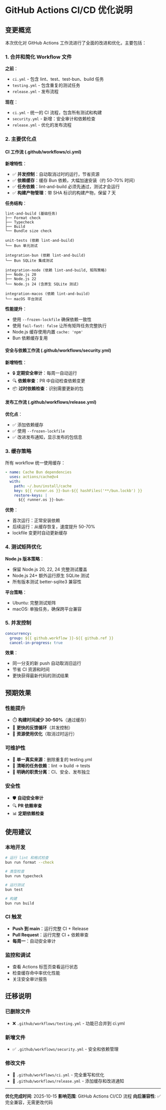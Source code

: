 # GitHub Actions CI/CD 优化说明

## 变更概览

本次优化对 GitHub Actions 工作流进行了全面的改进和优化，主要包括：

### 1. 合并和简化 Workflow 文件

**之前**：

- `ci.yml` - 包含 lint、test、test-bun、build 任务
- `testing.yml` - 包含重复的测试任务
- `release.yml` - 发布流程

**现在**：

- `ci.yml` - 统一的 CI 流程，包含所有测试和构建
- `security.yml` - 新增：安全审计和依赖检查
- `release.yml` - 优化的发布流程

### 2. 主要优化点

#### CI 工作流 (.github/workflows/ci.yml)

**新增特性**：

- ✅ **并发控制**：自动取消过时的运行，节省资源
- ✅ **依赖缓存**：缓存 Bun 依赖，大幅加速安装（约 50-70% 时间）
- ✅ **任务依赖**：lint-and-build 必须先通过，测试才会运行
- ✅ **构建产物管理**：带 SHA 标识的构建产物，保留 7 天

**任务结构**：

```
lint-and-build (基础任务)
├── Format check
├── Typecheck
├── Build
└── Bundle size check

unit-tests (依赖 lint-and-build)
└── Bun 单元测试

integration-bun (依赖 lint-and-build)
└── Bun SQLite 集成测试

integration-node (依赖 lint-and-build, 矩阵策略)
├── Node.js 20
├── Node.js 22
└── Node.js 24 (含原生 SQLite 测试)

integration-macos (依赖 lint-and-build)
└── macOS 平台测试
```

**性能提升**：

- 使用 `--frozen-lockfile` 确保依赖一致性
- 使用 `fail-fast: false` 让所有矩阵任务完整执行
- Node.js 缓存使用内置 `cache: 'npm'`
- Bun 依赖缓存复用

#### 安全与依赖工作流 (.github/workflows/security.yml)

**新增特性**：

- 🔒 **定期安全审计**：每周一自动运行
- 🔍 **依赖审查**：PR 中自动检查依赖变更
- 📦 **过时依赖检查**：识别需要更新的包

#### 发布工作流 (.github/workflows/release.yml)

**优化点**：

- ✅ 添加依赖缓存
- ✅ 使用 `--frozen-lockfile`
- ✅ 改进发布通知，显示发布的包信息

### 3. 缓存策略

所有 workflow 统一使用缓存：

```yaml
- name: Cache Bun dependencies
  uses: actions/cache@v4
  with:
    path: ~/.bun/install/cache
    key: ${{ runner.os }}-bun-${{ hashFiles('**/bun.lockb') }}
    restore-keys: |
      ${{ runner.os }}-bun-
```

**优势**：

- 首次运行：正常安装依赖
- 后续运行：从缓存恢复，速度提升 50-70%
- lockfile 变更时自动更新缓存

### 4. 测试矩阵优化

**Node.js 版本策略**：

- 保留 Node.js 20, 22, 24 完整测试覆盖
- Node.js 24+ 额外运行原生 SQLite 测试
- 所有版本测试 better-sqlite3 兼容性

**平台策略**：

- Ubuntu: 完整测试矩阵
- macOS: 单独任务，确保跨平台兼容

### 5. 并发控制

```yaml
concurrency:
  group: ${{ github.workflow }}-${{ github.ref }}
  cancel-in-progress: true
```

**效果**：

- 同一分支的新 push 自动取消旧运行
- 节省 CI 资源和时间
- 更快获得最新代码的测试结果

## 预期效果

### 性能提升

- ⏱️ **构建时间减少 30-50%**（通过缓存）
- 🚀 **更快的反馈循环**（并发控制）
- 💾 **资源使用优化**（取消过时运行）

### 可维护性

- 📝 **单一真实来源**：删除重复的 testing.yml
- 🔄 **清晰的任务依赖**：lint → build → tests
- 🎯 **明确的职责分离**：CI、安全、发布独立

### 安全性

- 🛡️ **自动安全审计**
- 🔍 **PR 依赖审查**
- 📊 **定期依赖检查**

## 使用建议

### 本地开发

```bash
# 运行 lint 和格式检查
bun run format --check

# 类型检查
bun run typecheck

# 运行测试
bun test

# 构建
bun run build
```

### CI 触发

- **Push 到 main**：运行完整 CI + Release
- **Pull Request**：运行完整 CI + 依赖审查
- **每周一**：自动安全审计

### 监控和调试

- 查看 Actions 标签页查看运行状态
- 检查缓存命中率优化性能
- 关注安全审计报告

## 迁移说明

### 已删除文件

- ❌ `.github/workflows/testing.yml` - 功能已合并到 ci.yml

### 新增文件

- ✅ `.github/workflows/security.yml` - 安全和依赖管理

### 修改文件

- 🔧 `.github/workflows/ci.yml` - 完全重写和优化
- 🔧 `.github/workflows/release.yml` - 添加缓存和改进通知

---

**优化完成时间**: 2025-10-15
**影响范围**: GitHub Actions CI/CD 流程
**向后兼容性**: ✅ 完全兼容，无需更改代码
